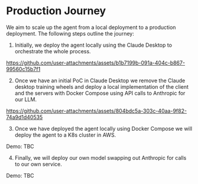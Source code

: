 # Production Journey

We aim to scale up the agent from a local deployment to a production deployment. The following steps outline the journey:

1. Initially, we deploy the agent locally using the Claude Desktop to orchestrate the whole process.

https://github.com/user-attachments/assets/b1b7199b-091a-404c-b867-99560c15b7f1

2. Once we have an initial PoC in Claude Desktop we remove the Claude desktop training wheels and deploy a local implementation of the client and the servers with Docker Compose using API calls to Anthropic for our LLM.

https://github.com/user-attachments/assets/804bdc5a-303c-40aa-9f82-74a9d1d40535

3. Once we have deployed the agent locally using Docker Compose we will deploy the agent to a K8s cluster in AWS.

Demo: TBC

4. Finally, we will deploy our own model swapping out Anthropic for calls to our own service.

Demo: TBC
